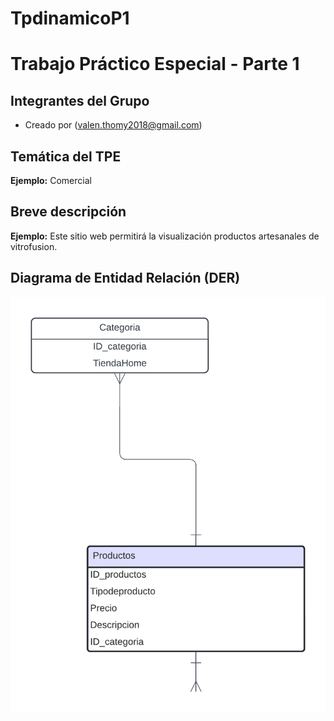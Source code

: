# TpdinamicoP1
# Trabajo Práctico Especial - Parte 1
## Integrantes del Grupo
- Creado por (valen.thomy2018@gmail.com)
## Temática del TPE
**Ejemplo:** Comercial
## Breve descripción
**Ejemplo:** Este sitio web permitirá la visualización productos artesanales de vitrofusion.

## Diagrama de Entidad Relación (DER)
![Diagrama de Entidad Relación](https://github.com/ValentinaCh24/TpdinamicoP1/blob/main/DER_WEB2%20(1).png)
